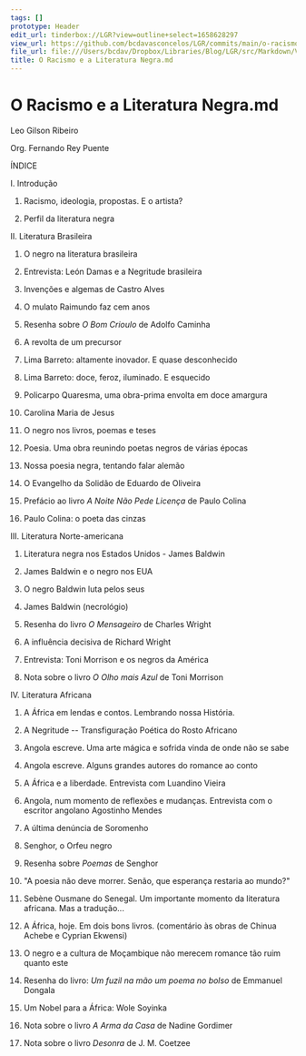 ```yaml
---
tags: []
prototype: Header
edit_url: tinderbox://LGR?view=outline+select=1658628297
view_url: https://github.com/bcdavasconcelos/LGR/commits/main/o-racismo-e-a-literatura-negra-md.md
file_url: file:///Users/bcdav/Dropbox/Libraries/Blog/LGR/src/Markdown/Vol%201/Introduc%CC%A7a%CC%83o/O%20Racismo%20e%20a%20Literatura%20Negra.md
title: O Racismo e a Literatura Negra.md
---
```


# O Racismo e a Literatura Negra.md

Leo Gilson Ribeiro

Org. Fernando Rey Puente

ÍNDICE

I.  Introdução

1.  Racismo, ideologia, propostas. E o artista?

2.  Perfil da literatura negra

II. Literatura Brasileira

1.  O negro na literatura brasileira

2.  Entrevista: León Damas e a Negritude brasileira

3.  Invenções e algemas de Castro Alves

4.  O mulato Raimundo faz cem anos

5.  Resenha sobre *O Bom Crioulo* de Adolfo Caminha

6.  A revolta de um precursor

7.  Lima Barreto: altamente inovador. E quase desconhecido

8.  Lima Barreto: doce, feroz, iluminado. E esquecido

9.  Policarpo Quaresma, uma obra-prima envolta em doce amargura

10. Carolina Maria de Jesus

11. O negro nos livros, poemas e teses

12. Poesia. Uma obra reunindo poetas negros de várias épocas

13. Nossa poesia negra, tentando falar alemão

14. O Evangelho da Solidão de Eduardo de Oliveira

15. Prefácio ao livro *A Noite Não Pede Licença* de Paulo Colina

16. Paulo Colina: o poeta das cinzas

III. Literatura Norte-americana

1.  Literatura negra nos Estados Unidos - James Baldwin

2.  James Baldwin e o negro nos EUA

3.  O negro Baldwin luta pelos seus

4.  James Baldwin (necrológio)

5.  Resenha do livro *O Mensageiro* de Charles Wright

6.  A influência decisiva de Richard Wright

7.  Entrevista: Toni Morrison e os negros da América

8.  Nota sobre o livro *O Olho mais Azul* de Toni Morrison

IV. Literatura Africana
1.  A África em lendas e contos. Lembrando nossa História.

2.  A Negritude -- Transfiguração Poética do Rosto Africano

3.  Angola escreve. Uma arte mágica e sofrida vinda de onde não se sabe

4.  Angola escreve. Alguns grandes autores do romance ao conto

5.  A África e a liberdade. Entrevista com Luandino Vieira

6.  Angola, num momento de reflexões e mudanças. Entrevista com o escritor angolano Agostinho Mendes

7.  A última denúncia de Soromenho

8.  Senghor, o Orfeu negro

9.  Resenha sobre *Poemas* de Senghor

10. "A poesia não deve morrer. Senão, que esperança restaria ao mundo?"

11. Sebène Ousmane do Senegal. Um importante momento da literatura africana. Mas a tradução\...

12. A África, hoje. Em dois bons livros. (comentário às obras de Chinua Achebe e Cyprian Ekwensi)

13. O negro e a cultura de Moçambique não merecem romance tão ruim quanto este

14. Resenha do livro: *Um fuzil na mão um poema no bolso* de Emmanuel Dongala

15. Um Nobel para a África: Wole Soyinka

16. Nota sobre o livro *A Arma da Casa* de Nadine Gordimer

17. Nota sobre o livro *Desonra* de J. M. Coetzee


